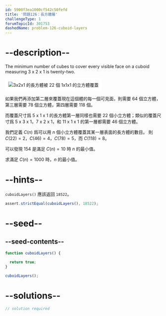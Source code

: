 ```yaml
---
id: 5900f3ea1000cf542c50fefd
title: '問題126：長方體層'
challengeType: 1
forumTopicId: 301753
dashedName: problem-126-cuboid-layers
---
```


# --description--

The minimum number of cubes to cover every visible face on a cuboid measuring 3 x 2 x 1 is twenty-two.

<img class="img-responsive center-block" alt="3x2x1 的長方體被 22 個 1x1x1 的立方體覆蓋" src="https://cdn.freecodecamp.org/curriculum/project-euler/cuboid-layers.png" style="background-color: white; padding: 10px;" />

如果我們再添加第二層來覆蓋現在這個體的每一個可見面，則需要 64 個立方體，第三層需要 78 個立方體，第四層需要 118 個。

而覆蓋尺寸爲 5 x 1 x 1 的長方體第一層同樣也需要 22 個小立方體；類似的覆蓋尺寸爲 5 x 3 x 1，7 x 2 x 1，和 11 x 1 x 1 的第一層都需要 46 個立方體。

我們定義 $C(n)$ 爲可以用 $n$ 個小立方體覆蓋其某一層表面的長方體的數目。 則 $C(22) = 2$，$C(46) = 4$，$C(78) = 5$，而 $C(118) = 8$。

可以發現 154 是滿足 $C(n) = 10$ 時 $n$ 的最小值。

求滿足 $C(n) = 1000$ 時，$n$ 的最小值。

# --hints--

`cuboidLayers()` 應該返回 `18522`。

```js
assert.strictEqual(cuboidLayers(), 18522);
```

# --seed--

## --seed-contents--

```js
function cuboidLayers() {

  return true;
}

cuboidLayers();
```

# --solutions--

```js
// solution required
```
